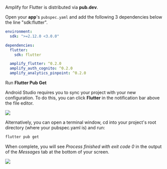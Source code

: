 Amplify for Flutter is distributed via **pub.dev**.

Open your **app**'s `pubspec.yaml` and add the following 3 dependencies below the line "sdk:flutter". 

```yaml
environment:
  sdk: ">=2.12.0 <3.0.0"

dependencies:
  flutter:
    sdk: flutter

  amplify_flutter: ^0.2.0
  amplify_auth_cognito: ^0.2.0
  amplify_analytics_pinpoint: ^0.2.0
```

Run **Flutter Pub Get**

Android Studio requires you to sync your project with your new configuration. To do this, you can click **Flutter** in the notification bar above the file editor.  

![](~/images/lib/getting-started/flutter/set-up-android-studio-pub-get.png)

Alternatively, you can open a terminal window, cd into your project's root directory (where your pubspec.yaml is) and run: 

```bash
flutter pub get 
```

When complete, you will see *Process finished with exit code 0* in the output of the *Messages* tab at the bottom of your screen.

![](~/images/lib/getting-started/flutter/set-up-android-studio-configure-successful.png)
